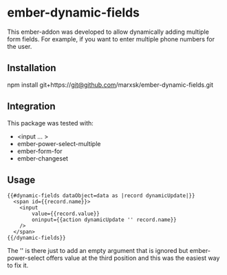 # ember-dynamic-fields

This ember-addon was developed to allow dynamically adding multiple form fields. For example, if you want to enter multiple phone numbers for the user. 

## Installation

npm install git+https://git@github.com/marxsk/ember-dynamic-fields.git

## Integration

This package was tested with:
  * <input ... >
  * ember-power-select-multiple
  * ember-form-for
  * ember-changeset

## Usage

    {{#dynamic-fields dataObject=data as |record dynamicUpdate|}}
      <span id={{record.name}}>
        <input
            value={{record.value}}
            oninput={{action dynamicUpdate '' record.name}}
        />
      </span>
    {{/dynamic-fields}}
    
The '' is there just to add an empty argument that is ignored but ember-power-select offers value at the third position and this was the easiest way to fix it. 
